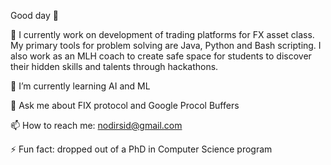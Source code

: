 Good day :wave:

🔭 I currently work on development of trading platforms for FX asset class. My primary tools for problem solving are Java, Python and Bash scripting. I also work as an MLH coach to create safe space for students to discover their hidden skills and talents through hackathons.

🌱 I’m currently learning AI and ML

💬 Ask me about FIX protocol and Google Procol Buffers

📫 How to reach me: nodirsid@gmail.com

⚡ Fun fact: dropped out of a PhD in Computer Science program
